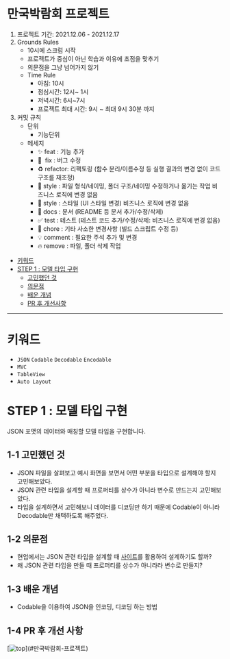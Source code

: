 # 만국박람회 프로젝트

1. 프로젝트 기간: 2021.12.06 - 2021.12.17
2. Grounds Rules
    - 10시에 스크럼 시작
    - 프로젝트가 중심이 아닌 학습과 이유에 초점을 맞추기
    - 의문점을 그냥 넘어가지 않기
    - Time Rule
        - 아침: 10시
        - 점심시간: 12시~ 1시
        - 저녁시간: 6시~7시
        - 프로젝트 최대 시간: 9시 ~ 최대 9시 30분 까지
3. 커밋 규칙
    - 단위
        - 기능단위
    - 메세지
        - ✨  feat : 기능 추가
        - 🐛  fix : 버그 수정
        - ♻️  refactor: 리팩토링 (함수 분리/이름수정 등 실행 결과의 변경 없이 코드 구조를 재조정)
        - 🚚  style : 파일 형식/네이밍, 폴더 구조/네이밍 수정하거나 옮기는 작업 비즈니스 로직에 변경 없음
        - 💄  style : 스타일 (UI 스타일 변경) 비즈니스 로직에 변경 없음
        - 📝  docs : 문서 (README 등 문서 추가/수정/삭제)
        - ✅  test : 테스트 (테스트 코드 추가/수정/삭제: 비즈니스 로직에 변경 없음)
        - 🔧  chore : 기타 사소한 변경사항 (빌드 스크립트 수정 등)
        - 💡  comment : 필요한 주석 추가 및 변경
        - 🔥  remove : 파일, 폴더 삭제 작업

- [키워드](#키워드)
- [STEP 1 : 모델 타입 구현](#STEP-1--모델-타입-구현)
    + [고민했던 것](#1-1-고민했던-것)
    + [의문점](#1-2-의문점)
    + [배운 개념](#1-3-배운-개념)
    + [PR 후 개선사항](#1-4-PR-후-개선사항)

---
# 키워드

- `JSON` `Codable` `Decodable` `Encodable`
- `MVC`
- `TableView`
- `Auto Layout`

# STEP 1 : 모델 타입 구현

JSON 포맷의 데이터와 매칭할 모델 타입을 구현합니다.

## 1-1 고민했던 것

- JSON 파일을 살펴보고 예시 화면을 보면서 어떤 부분을 타입으로 설계해야 할지 고민해보았다.
- JSON 관련 타입을 설계할 때 프로퍼티를 상수가 아니라 변수로 만드는지 고민해보았다.
- 타입을 설계하면서 고민해보니 데이터를 디코딩만 하기 때문에 Codable이 아니라 Decodable만 채택하도록 해주었다.

## 1-2 의문점

- 현업에서는 JSON 관련 타입을 설계할 때 [사이트](https://app.quicktype.io/)를 활용하여 설계하기도 할까?
- 왜 JSON 관련 타입을 만들 때 프로퍼티를 상수가 아니라라 변수로 만들지?

## 1-3 배운 개념

- Codable을 이용하여 JSON을 인코딩, 디코딩 하는 방법

## 1-4 PR 후 개선 사항

[![top](https://img.shields.io/badge/top-%23000000.svg?&amp;style=for-the-badge&amp;logo=Acclaim&amp;logoColor=white&amp;)](#만국박람회-프로젝트)

